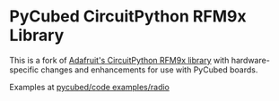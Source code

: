 # PyCubed CircuitPython RFM9x Library

This is a fork of [Adafruit's CircuitPython RFM9x library](https://github.com/adafruit/Adafruit_CircuitPython_RFM9x) with hardware-specific changes and enhancements for use with PyCubed boards.

Examples at [pycubed/code examples/radio](https://www.notion.so/maholli/Radio-3f18f4d099464e32a75ef52e610982ff)
